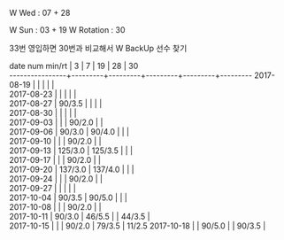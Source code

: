W Wed      : 07 + 28

W Sun      : 03 + 19
W Rotation :      30

33번 영입하면 30번과 비교해서 W BackUp 선수 찾기

date num min/rt |    3    |    7    |    19   |    28   |    30   
----------------+---------+---------+---------+---------+---------
2017-08-19      |         |         |         |         |        
2017-08-23      |         |         |         |         |        
2017-08-27      |  90/3.5 |         |         |         |        
2017-08-30      |         |         |         |         |        
2017-09-03      |         |         |  90/2.0 |         |        
2017-09-06      |  90/3.0 |  90/4.0 |         |         |        
2017-09-10      |         |         |  90/2.0 |         |        
2017-09-13      | 125/3.0 | 125/3.5 |         |         |        
2017-09-17      |         |         |  90/2.0 |         |        
2017-09-20      | 137/3.0 | 137/4.0 |         |         |        
2017-09-24      |         |         |  90/2.0 |         |        
2017-09-27      |         |         |         |         |        
2017-10-04      |  90/3.5 |  90/5.0 |         |         |        
2017-10-08      |         |         |  90/2.0 |         |        
2017-10-11      |  90/3.0 |  46/5.5 |         |  44/3.5 |        
2017-10-15      |         |         |  90/2.0 |  79/3.5 |  11/2.5
2017-10-18      |         |  90/5.0 |         |  90/3.5 |        

